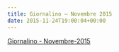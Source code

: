 ```yaml
---
title: Giornalino – Novembre 2015
date: 2015-11-24T19:00:04+00:00
---
```

[Giornalino - Novembre-2015](http://www.basketgardolo.it/wp-content/uploads/2015/10/giornalino-novembre-2015.pdf)